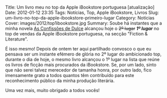 Title: Um livro meu no top da Apple iBookstore portuguesa [atualização]
Date: 2012-01-12 23:35
Tags: Notícias, Top, Apple iBookstore, Livros
Slug: um-livro-no-top-da-apple-ibookstore-primeiro-lugar
Category: Notícias
Cover: images/2012/top1ibookstore.jpg
Summary: Soube há instantes que a minha novela [As Confissões de Dulce]({filename}/paginas/livros/as_confissoes_de_dulce.md) alcançou hoje o <strike>2º lugar</strike> ***1º lugar*** no top de vendas da Apple iBookstore portuguesa, na secção "Fiction & Literature". 

É isso mesmo! Depois de ontem ter aqui partilhado convosco o que eu pensava ser um instante efémero de glória no 2º lugar do ambicionado top, durante o dia de hoje, o mesmo livro alcançou o 1º lugar na lista que reúne os livros de ficção mais procurados da iBookstore. Se, por um lado, sinto que não serei talvez merecedor de tamanha honra, por outro lado, fico imensamente grato a todos quantos têm contribuído para este reconhecimento público da minha produção literária. 

Uma vez mais, muito obrigado a todos vocês!

